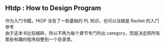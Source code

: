 ## Htdp : How to Design Program

作为入门书籍，HtDP 涉及了一些基础的 PL 知识，也可以当做是 Racket 的入门参考<br>
由于这本书比较细碎，所以不再为每个章节专门列出 category，而是决定把所有那些有趣的程序段整到一个目录里。

